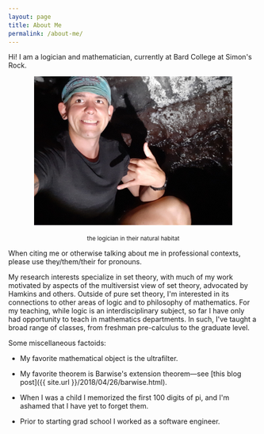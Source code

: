```yaml
---
layout: page
title: About Me
permalink: /about-me/
---
```


Hi! I am a logician and mathematician, currently at Bard College at Simon's Rock.

<center>
<img src="/pics/kam-in-cave.jpg" width="400" height="300" alt="A picture of me in a lava tube.">

<p><small>the logician in their natural habitat</small></p>
</center>

When citing me or otherwise talking about me in professional contexts, please use they/them/their for pronouns.

My research interests specialize in set theory, with much of my work motivated by aspects of the multiversist view of set theory, advocated by Hamkins and others. Outside of pure set theory, I'm interested in its connections to other areas of logic and to philosophy of mathematics. For my teaching, while logic is an interdisciplinary subject, so far I have only had opportunity to teach in mathematics departments. In such, I've taught a broad range of classes, from freshman pre-calculus to the graduate level.

Some miscellaneous factoids:

* My favorite mathematical object is the ultrafilter.

* My favorite theorem is Barwise's extension theorem—see [this blog post]({{ site.url }}/2018/04/26/barwise.html).

* When I was a child I memorized the first 100 digits of pi, and I'm ashamed that I have yet to forget them.

* Prior to starting grad school I worked as a software engineer.



